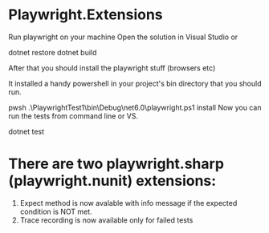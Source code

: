 # Playwright.Extensions

Run playwright on your machine
Open the solution in Visual Studio or

dotnet restore
dotnet build

After that you should install the playwright stuff (browsers etc)

It installed a handy powershell in your project's bin directory that you should run.

pwsh .\PlaywrightTest1\bin\Debug\net6.0\playwright.ps1 install
Now you can run the tests from command line or VS.

dotnet test

# There are two playwright.sharp (playwright.nunit) extensions:
1. Expect method is now avalable with info message if the expected condition is NOT met. 
2. Trace recording is now available only for failed tests
